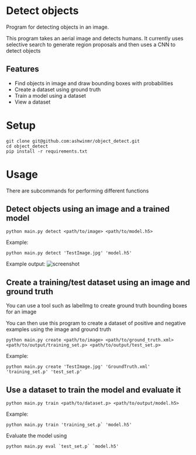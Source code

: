 # Detect objects
Program for detecting objects in an image.

This program takes an aerial image and detects humans.
It currently uses selective search to generate region proposals and then uses a CNN to detect objects

## Features
- Find objects in image and draw bounding boxes with probabilities
- Create a dataset using ground truth
- Train a model using a dataset
- View a dataset

# Setup
```
git clone git@github.com:ashwinmr/object_detect.git
cd object_detect
pip install -r requirements.txt
```

# Usage

There are subcommands for performing different functions

## Detect objects using an image and a trained model

```
python main.py detect <path/to/image> <path/to/model.h5>
```

Example:
```
python main.py detect 'TestImage.jpg' 'model.h5'
```

Example output:
![screenshot](screenshots/sc_1.png)

## Create a training/test dataset using an image and ground truth

You can use a tool such as labelImg to create ground truth bounding boxes for an image

You can then use this program to create a dataset of positive and negative examples using the image and ground truth

```
python main.py create <path/to/image> <path/to/ground_truth.xml> <path/to/output/training_set.p> <path/to/output/test_set.p>
```

Example:
```
python main.py create 'TestImage.jpg' 'GroundTruth.xml' 'training_set.p' 'test_set.p'
```

## Use a dataset to train the model and evaluate it

```
python main.py train <path/to/dataset.p> <path/to/output/model.h5>
```

Example:
```
python main.py train 'training_set.p` 'model.h5'
```

Evaluate the model using
```
python main.py eval `test_set.p` `model.h5'
```
